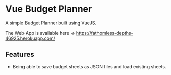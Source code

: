 # Vue Budget Planner

A simple Budget Planner built using VueJS.

The Web App is available here -> https://fathomless-depths-46925.herokuapp.com/

## Features
- Being able to save budget sheets as JSON files and load existing sheets.
